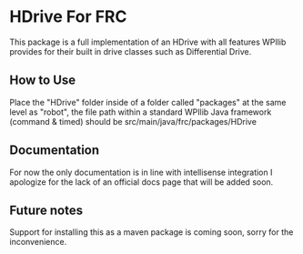 # HDrive For FRC
This package is a full implementation of an HDrive with all features WPIlib provides for their built in drive classes such as Differential Drive.

## How to Use
Place the "HDrive" folder inside of a folder called "packages" at the same level as "robot", the file path within a standard WPIlib Java framework (command & timed) should be src/main/java/frc/packages/HDrive

## Documentation
For now the only documentation is in line with intellisense integration I apologize for the lack of an official docs page that will be added soon.

## Future notes
Support for installing this as a maven package is coming soon, sorry for the inconvenience.